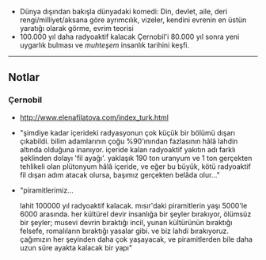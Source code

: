 * Dünya dışından bakışla dünyadaki komedi: Din, devlet, aile, deri
  rengi/milliyet/aksana göre ayrımcılık, vizeler, kendini evrenin en üstün
  yaratığı olarak görme,  evrim teorisi
* 100.000 yıl daha radyoaktif kalacak Çernobil'i 80.000 yıl sonra yeni uygarlık
  bulması ve *muhteşem* insanlık tarihini keşfi.

---

## Notlar

### Çernobil

* http://www.elenafilatova.com/index_turk.html

* "şimdiye kadar içerideki radyasyonun çok küçük bir bölümü dışarı çıkabildi.
  bilim adamlarının çoğu %90'ınından fazlasının hâlâ lahdin altında olduğuna
  inanıyor. içeride kalan radyoaktif yakıtın adı farklı şeklinden dolayı
  'fil ayağı'. yaklaşık 190 ton uranyum ve 1 ton gerçekten tehlikeli olan
  plütonyum hâlâ içeride, ve eğer bu büyük, kötü radyoaktif fil dışarı adım
  atacak olursa, başımız gerçekten belâda olur..."

* "piramitlerimiz...

  lahit 100000 yıl radyoaktif kalacak. mısır'daki piramitlerin yaşı 5000'le 6000
  arasında. her kültürel devir insanlığa bir şeyler bırakıyor, ölümsüz bir
  şeyler; musevi devrin bıraktığı incil, yunan kültürünün bıraktığı felsefe,
  romalıların bıraktığı yasalar gibi. ve biz lahdi bırakıyoruz. çağımızın her
  şeyinden daha çok yaşayacak, ve piramitlerden bile daha uzun süre ayakta
  kalacak bir yapı"
